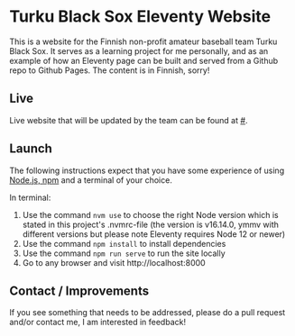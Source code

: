 # Turku Black Sox Eleventy Website

This is a website for the Finnish non-profit amateur baseball team Turku Black Sox. It serves as a learning project for me personally, and as an example of how an Eleventy page can be built and served from a Github repo to Github Pages. The content is in Finnish, sorry!

## Live

Live website that will be updated by the team can be found at [#](TBA).

## Launch

The following instructions expect that you have some experience of using [Node.js, npm](https://docs.npmjs.com/downloading-and-installing-node-js-and-npm) and a terminal of your choice.

In terminal:

1. Use the command `nvm use` to choose the right Node version which is stated in this project's .nvmrc-file (the version is v16.14.0, ymmv with different versions but please note Eleventy requires Node 12 or newer)
2. Use the command `npm install` to install dependencies
3. Use the command `npm run serve` to run the site locally
4. Go to any browser and visit http://localhost:8000

## Contact / Improvements

If you see something that needs to be addressed, please do a pull request and/or contact me, I am interested in feedback!
